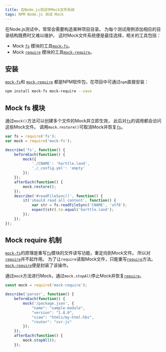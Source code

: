 ```yaml
---
title: 在Node.js测试中Mock文件系统
tags: NPM Node.js 测试 Mock
---
```


在Node.js测试中，常常会需要构造某种项目目录。
为每个测试用例添加相应的目录结构既费时又难以维护。
这时Mock文件系统便是最佳选择，相关的工具包括：

* Mock [`fs`][fs] 模块的工具[`mock-fs`][mock-fs]。
* Mock [`require`][require] 模块的工具[`mock-require`][mock-require]。

<!--more-->

## 安装

[`mock-fs`][mock-fs]和 [`mock-require`][mock-require]
都是NPM软件包，在项目中可通过`npm`直接安装：

```bash
npm install mock-fs mock-require --save
```

## Mock fs 模块

通过`mock()`方法可以创建多个文件的Mock并立即生效，
此后对[`fs`][fs]的调用都会访问这些Mock文件。
调用`mock.restore()`可取消Mock并恢复[`fs`][fs]。

```javascript
var fs = require('fs');
var mock = require('mock-fs');

describe('fs', function() {
    beforeEach(function() {
        mock({
            './CNAME': 'harttle.land',
            './_config.yml': 'empty'
        });
    });
    afterEach(function() {
        mock.restore();
    });
    describe('#readFileSync()', function() {
        it('should read all content', function() {
            var str = fs.readFileSync('CNAME', 'utf8');
            expect(str).to.equal('harttle.land');
        });
    });
});
```

## Mock require 机制

[`mock-fs`][mock-fs]的原理是重写[`fs`][fs]模块的文件读写功能，重定向到Mock文件。
所以对[`require`][require]并不起作用。
为了让`require`读取Mock文件，只能重写[`require`][require]方法。
[`mock-require`][mock-require]便是封装了该操作。

通过`mock`方法进行Mock，通过`mock.stopAll`停止Mock并恢复[`require`][require]。

```javascript
const mock = require('mock-require');

describe('parser', function() {
    beforeEach(function() {
        mock('/package.json', {
            "name": "sample-module",
            "version": "1.0.0",
            "view": "htmls/my-html.hbs",
            "router": "svr.js"
        });
    });
    afterEach(function() {
        mock.stopAll();
    });
```
 

[mock-fs]: https://github.com/tschaub/mock-fs
[mock-require]: https://github.com/boblauer/mock-require
[require]: https://nodejs.org/api/modules.html
[fs]: https://nodejs.org/api/fs.html
